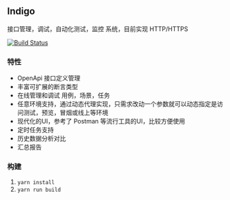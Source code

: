 ## Indigo
接口管理，调试，自动化测试，监控 系统，目前实现 HTTP/HTTPS

[![Build Status](https://travis-ci.org/asura-pro/indigo.svg?branch=master)](https://travis-ci.org/asura-pro/indigo)

### 特性

- OpenApi 接口定义管理
- 丰富可扩展的断言类型
- 在线管理和调试 用例，场景，任务
- 任意环境支持，通过动态代理实现，只需求改动一个参数就可以动态指定是访问测试，预览，冒烟或线上等环境
- 现代化的UI，参考了 Postman 等流行工具的UI，比较方便使用
- 定时任务支持
- 历史数据分析对比
- 汇总报告

### 构建

1. `yarn install`
2. `yarn run build`
